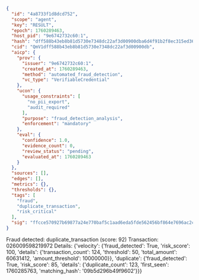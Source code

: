 ```json
{
  "id": "4a8733f1d8dcd752",
  "scope": "agent",
  "key": "RESULT",
  "epoch": 1760289463,
  "host_pid": "9e6742732c60:1",
  "hash": "dff588b43eb8b81d5730e7348dc22af3d00900dba6d4f91b2f8ec315ed365af5",
  "cid": "QmV1dff588b43eb8b81d5730e7348dc22af3d00900db",
  "aicp": {
    "prov": {
      "issuer": "9e6742732c60:1",
      "created_at": 1760289463,
      "method": "automated_fraud_detection",
      "vc_type": "VerifiableCredential"
    },
    "ucon": {
      "usage_constraints": [
        "no_pii_export",
        "audit_required"
      ],
      "purpose": "fraud_detection_analysis",
      "enforcement": "mandatory"
    },
    "eval": {
      "confidence": 1.0,
      "evidence_count": 0,
      "review_status": "pending",
      "evaluated_at": 1760289463
    }
  },
  "sources": [],
  "edges": [],
  "metrics": {},
  "thresholds": {},
  "tags": [
    "fraud",
    "duplicate_transaction",
    "risk_critical"
  ],
  "sig": "ffcce570927b69877a24e770baf5c1aad6eda5fde562456bf864e7696ac2cd02"
}
```

Fraud detected: duplicate_transaction (score: 92)
Transaction: 026009598219972
Details: {'velocity': {'fraud_detected': True, 'risk_score': 100, 'details': {'transaction_count': 124, 'threshold': 50, 'total_amount': 60631412, 'amount_threshold': 10000000}}, 'duplicate': {'fraud_detected': True, 'risk_score': 85, 'details': {'duplicate_count': 123, 'first_seen': 1760285763, 'matching_hash': '09b5d296b49f9602'}}}